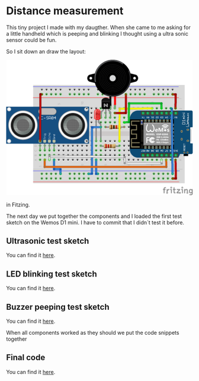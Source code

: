 # Distance measurement

This tiny project I made with my daugther. When she came to me asking for a little handheld which is peeping and blinking I thought using a ultra sonic sensor could be fun.

So I sit down an draw the layout:

![Layout](Layout.png "Layout")

in Fitzing.

The next day we put together the components and I loaded the first test sketch on the Wemos D1 mini. I have to commit that I didn´t test it before.

## Ultrasonic test sketch
You can find it [here](https://github.com/alexelmi/ESP_distance_measurement/tree/main/UltraSonic_Simple).

## LED blinking test sketch
You can find it [here](https://github.com/alexelmi/ESP_distance_measurement/tree/main/LED_Simple).

## Buzzer peeping test sketch
You can find it [here](https://github.com/alexelmi/ESP_distance_measurement/tree/main/Buzzer_Simple).

When all components worked as they should we put the code snippets together

## Final code
You can find it [here](https://github.com/alexelmi/ESP_distance_measurement/tree/main/Sketch).